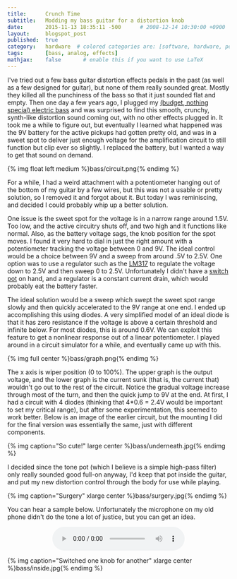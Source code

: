 ```yaml
---
title:      Crunch Time
subtitle:   Modding my bass guitar for a distortion knob
date:       2015-11-13 18:35:11 -500      # 2008-12-14 10:30:00 +0900
layout:     blogspot_post
published:  true
category:   hardware  # colored categories are: [software, hardware, policy]
tags:       [bass, analog, effects]
mathjax:    false       # enable this if you want to use LaTeX
---
```


I've tried out a few bass guitar distortion effects pedals in the past (as well as a few designed for guitar), but none of them really sounded
great. Mostly they killed all the punchiness of the bass so that it just sounded flat and empty. 
Then one day a few years ago, I plugged my [(budget, nothing special) electric bass](http://www.musiciansfriend.com/bass/esp-ltd-b-50-bass-guitar)
and was surprised to find this smooth, crunchy, synth-like distortion sound coming out, with no other effects plugged in. It took me a while to
figure out, but eventually I learned what happened was the 9V battery for the active pickups had gotten pretty old, and was in a sweet spot
to deliver just enough voltage for the amplification circuit to still function but clip ever so slightly. I replaced the battery, but I wanted
a way to get that sound on demand.

{% img float left medium %}bass/circuit.png{% endimg %}

For a while, I had a weird attachment with a potentiometer hanging out of the bottom of my guitar by a few wires, but this was not a usable or
pretty solution, so I removed it and forgot about it. But today I was reminiscing, and decided I could probably whip up a better solution.

One issue is the sweet spot for the voltage is in a narrow range around 1.5V. Too low, and the active circuitry shuts off, and two high and it
functions like normal. Also, as the battery voltage sags, the knob position for the spot moves. I found it very hard to dial in just the right
amount with a potentiometer tracking the voltage between 0 and 9V. The ideal control would be a choice between 9V and a sweep from around .5V
to 2.5V. One option was to use a regulator such as the [LM317](http://www.ti.com/lit/ds/symlink/lm317.pdf) to regulate the voltage down to 2.5V
and then sweep 0 to 2.5V.  Unfortunately I didn't have a [switch pot](http://www.musiciansfriend.com/potentiometers-knobs-for-fretted-instruments/dimarzio-500k-push-pull-pot) on hand, and a regulator is a constant current drain, which would probably eat the battery faster. 

The ideal solution would be a sweep which swept the sweet spot range slowly and then quickly accelerated to the 9V range at one end.
I ended up accomplishing this using diodes. A very simplified model of an ideal diode is that it has zero resistance if the voltage is above a certain
threshold and infinite below. For most diodes, this is around 0.6V. We can exploit this feature to get a nonlinear response out of a linear
potentiometer. I played around in a circuit simulator for a while, and eventually came up with this.

{% img full center %}bass/graph.png{% endimg %}

The x axis is wiper position (0 to 100%). The upper graph is the output voltage, and the lower graph is the current sunk (that is, the current that)
wouldn't go out to the rest of the circuit. Notice the gradual voltage increase through most of the turn, and then the quick jump to 9V at the end.
At first, I had a circuit with 4 diodes (thinking that 4*0.6 = 2.4V would be important to set my critical range), but after some experimentation,
this seemed to work better. Below is an image of the earlier circuit, but the mounting I did for the final version was essentially the same, just with different components.

{% img caption="So cute!" large center %}bass/underneath.jpg{% endimg %}

I decided since the tone pot (which I believe is a simple high-pass filter) only really sounded good full-on anyway, I'd keep that pot inside the guitar,
and put my new distortion control through the body for use while playing. 

{% img caption="Surgery" xlarge center %}bass/surgery.jpg{% endimg %}

You can hear a sample below. Unfortunately the microphone on my old phone didn't do the tone a lot of justice, but you can get an idea. 

<div style="text-align: center;"><audio src="/raw/bass-sample.wav" controls></audio></div>

{% img caption="Switched one knob for another" xlarge center %}bass/inside.jpg{% endimg %}
